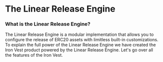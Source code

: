 # The Linear Release Engine

### What is the Linear Release Engine?

The Linear Release Engine is a modular implementation that allows you to configure the release of ERC20 assets with limitless built-in customizations. To explain the full power of the Linear Release Engine we have created the Iron Vest product powered by the Linear Release Engine. Let's go over all the features of the Iron Vest.
